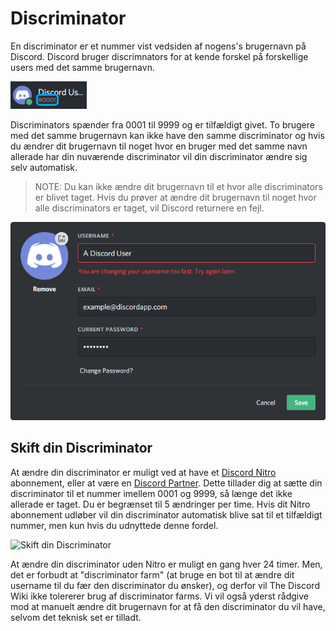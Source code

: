<!-- TITLE: [DA] Discriminator -->
<!-- SUBTITLE: Information om Discord discriminators -->

# Discriminator
En discriminator er et nummer vist vedsiden af nogens's brugernavn på Discord. Discord bruger discrimnators for at kende forskel på forskellige users med det samme brugernavn.

![Discriminator Eksempel](/uploads/discriminator-example.png "Discriminator Eksempel")

Discriminators spænder fra 0001 til 9999 og er tilfældigt givet. To brugere med det samme brugernavn kan ikke have den samme discriminator og hvis du ændrer dit brugernavn til noget hvor en bruger med det samme navn allerade har din nuværende discriminator vil din discriminator ændre sig selv automatisk.

 > NOTE: Du kan ikke ændre dit brugernavn til et hvor alle discriminators er blivet taget. Hvis du prøver at ændre dit brugernavn til noget hvor alle discriminators er taget, vil Discord returnere en fejl.

![Brugernavnsændring](/uploads/discriminator/usernamechange.png "Brugernavnsændring")

## Skift din Discriminator
At ændre din discriminator er muligt ved at have et [Discord Nitro](/nitro) abonnement, eller at være en [Discord Partner](/partner). Dette tillader dig at sætte din discriminator til et nummer imellem 0001 og 9999, så længe det ikke allerade er taget. Du er begrænset til 5 ændringer per time. Hvis dit Nitro abonnement udløber vil din discriminator automatisk blive sat til et tilfældigt nummer, men kun hvis du udnyttede denne fordel.

![Skift din Discriminator](https://i.imgur.com/SuxuNHe.png "Skift din Discriminator")


At ændre din discriminator uden Nitro er muligt en gang hver 24 timer. Men, det er forbudt at "discriminator farm" (at bruge en bot til at ændre dit username til du fær den discriminator du ønsker), og derfor vil The Discord Wiki ikke tolererer brug af discriminator farms. Vi vil også yderst rådgive mod at manuelt ændre dit brugernavn for at få den discriminator du vil have, selvom det teknisk set er tilladt.

